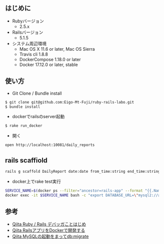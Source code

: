 ## はじめに

* Rubyバージョン
    * 2.5.x
* Railsバージョン
    * 5.1.5
* システム周辺環境
    * Mac OS X 11.6 or later, Mac OS Sierra
    * Travis cli 1.8.8
    * DockerCompose 1.18.0 or later
    * Docker 17.12.0 or later, stable

## 使い方

* Git Clone / Bundle install

```bash
$ git clone git@github.com:Eigo-Mt-Fuji/ruby-rails-labo.git
$ bundle install
```

* dockerでrailsのserver起動 

```bash
$ rake run_docker
```

* 開く

```bash
open http://localhost:10081/daily_reports
```

## rails scaffiold

```bash
rails g scaffold DailyReport date:date from_time:string end_time:string comment:string
```

* docker上でrake test実行

```bash
SERVICE_NAME=$(docker ps --filter="ancestor=rails-app" --format "{{.Names}}")
docker exec -it $SERVICE_NAME bash -c "export DATABASE_URL=\"mysql2://app:app@app-db:3306\" && rake test"
```

## 参考

* [Qiita Ruby / Rails デバッガことはじめ](https://qiita.com/port-development/items/5ea6448eb2b45c70ef65)
* [Qiita RailsアプリをDockerで開発する](https://qiita.com/togana/items/30b22fc39fe6f7a188ec)
* [Qiita MySQLの起動をまってdb:migrate](https://qiita.com/k_tada/items/66c872104beabcfb4340)
